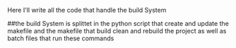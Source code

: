 Here I'll write all the code that handle the build System 

##the build System 
is splittet in the python script that create and update the 
makefile and the makefile that build clean and rebuild the project
as well as batch files that run these commands 
